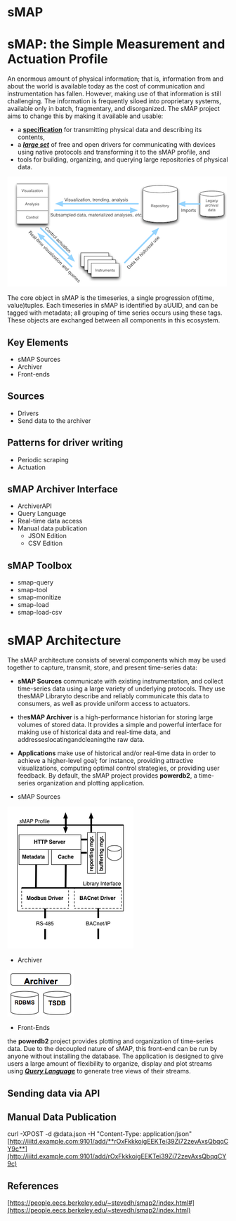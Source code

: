 # sMAP

# sMAP: the Simple Measurement and Actuation Profile

An enormous amount of physical information; that is, information from and about the world is available today as the cost of communication and instrumentation has fallen. However, making use of that information is still challenging. The information is frequently siloed into proprietary systems, available only in batch, fragmentary, and disorganized. The sMAP project aims to change this by making it available and usable:

- a [**specification**](https://people.eecs.berkeley.edu/~stevedh/smap2/_downloads/v2.pdf) for transmitting physical data and describing its contents,
- a [***large set***](https://people.eecs.berkeley.edu/~stevedh/smap2/driver_index.html#driver-index) of free and open drivers for communicating with devices using native protocols and transforming it to the sMAP profile, and
- tools for building, organizing, and querying large repositories of physical data.

![image](../../media/Technologies-Brokers-sMAP-image1.png)

The core object in sMAP is the timeseries, a single progression of(time, value)tuples. Each timeseries in sMAP is identified by aUUID, and can be tagged with metadata; all grouping of time series occurs using these tags. These objects are exchanged between all components in this ecosystem.

## Key Elements

- sMAP Sources
- Archiver
- Front-ends

## Sources

- Drivers
- Send data to the archiver

## Patterns for driver writing

- Periodic scraping
- Actuation

## sMAP Archiver Interface

- ArchiverAPI
- Query Language
- Real-time data access
- Manual data publication
  - JSON Edition
  - CSV Edition

## sMAP Toolbox

- smap-query
- smap-tool
- smap-monitize
- smap-load
- smap-load-csv

# sMAP Architecture

The sMAP architecture consists of several components which may be used together to capture, transmit, store, and present time-series data:

- **sMAP Sources** communicate with existing instrumentation, and collect time-series data using a large variety of underlying protocols. They use thesMAP Libraryto describe and reliably communicate this data to consumers, as well as provide uniform access to actuators.
- the**sMAP Archiver** is a high-performance historian for storing large volumes of stored data. It provides a simple and powerful interface for making use of historical data and real-time data, and addresseslocatingandcleaningthe raw data.
- **Applications** make use of historical and/or real-time data in order to achieve a higher-level goal; for instance, providing attractive visualizations, computing optimal control strategies, or providing user feedback. By default, the sMAP project provides **powerdb2**, a time-series organization and plotting application.

- sMAP Sources

![image](../../media/Technologies-Brokers-sMAP-image2.png)

- Archiver

![image](../../media/Technologies-Brokers-sMAP-image3.png)

- Front-Ends

the **powerdb2** project provides plotting and organization of time-series data. Due to the decoupled nature of sMAP, this front-end can be run by anyone without installing the database. The application is designed to give users a large amount of flexibility to organize, display and plot streams using [***Query Language***](https://people.eecs.berkeley.edu/~stevedh/smap2/archiver.html#archiverquery) to generate tree views of their streams.

## Sending data via API

## Manual Data Publication

curl -XPOST -d @data.json -H "Content-Type: application/json" [http://iiitd.example.com:9101/add/**rOxFkkkoigEEKTei39Zi72zevAxsQbqqCY9c**](http://iiitd.example.com:9101/add/rOxFkkkoigEEKTei39Zi72zevAxsQbqqCY9c)

## References

[https://people.eecs.berkeley.edu/~stevedh/smap2/index.html#](https://people.eecs.berkeley.edu/~stevedh/smap2/index.html)
